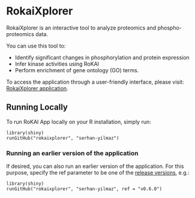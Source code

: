 # RokaiXplorer
RokaiXplorer is an interactive tool to analyze proteomics and phospho-proteomics data. 

You can use this tool to:
- Identify significant changes in phosphorylation and protein expression
- Infer kinase activities using RoKAI
- Perform enrichment of gene ontology (GO) terms. 

To access the application through a user-friendly interface, please visit: [RokaiXplorer application](http://explorer.rokai.io). 

## Running Locally
To run RoKAI App locally on your R installation, simply run:
```
library(shiny)
runGitHub("rokaixplorer", "serhan-yilmaz")
```
### Running an earlier version of the application
If desired, you can also run an earlier version of the application. For this purpose, specify the ref parameter to be one of the [release versions](https://github.com/serhan-yilmaz/RokaiApp/releases), e.g.:
```
library(shiny)
runGitHub("rokaixplorer", "serhan-yilmaz", ref = "v0.6.0")
```
